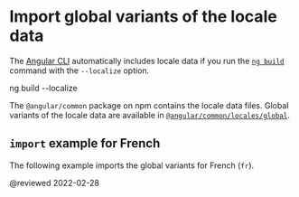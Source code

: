 # Import global variants of the locale data

The [Angular CLI][AioCliMain] automatically includes locale data if you run the [`ng build`][AioCliBuild] command with the `--localize` option.

<!--todo: replace with code-example -->

<code-example format="shell" language="shell">

ng build --localize

</code-example>

The `@angular/common` package on npm contains the locale data files.
Global variants of the locale data are available in [`@angular/common/locales/global`][UnpkgBrowseAngularCommonLocalesGlobal].

## `import` example for French

The following example imports the global variants for French \(`fr`\).

<code-example header="src/app/app.module.ts" path="i18n/doc-files/app.module.ts" region="global-locale"></code-example>

<!-- links -->

[AioCliMain]: cli

<!-- "CLI Overview and Command Reference | Angular" -->

[AioCliBuild]: cli/build

<!-- "ng build | CLI | Angular" -->

<!-- external links -->

[UnpkgBrowseAngularCommonLocalesGlobal]: https://unpkg.com/browse/@angular/common/locales/global

<!-- "@angular/common/locales/global | Unpkg" -->

<!-- end links -->

@reviewed 2022-02-28
